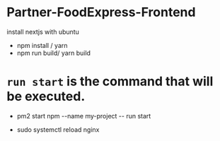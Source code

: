 # Partner-FoodExpress-Frontend

install nextjs with ubuntu
- npm install / yarn
- npm run build/ yarn build
# `run start` is the command that will be executed.
- pm2 start npm --name my-project -- run start

- sudo systemctl reload nginx
